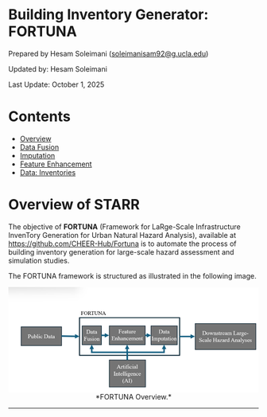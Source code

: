 # Building Inventory Generator: FORTUNA

Prepared by Hesam Soleimani (soleimanisam92@g.ucla.edu)

Updated by: Hesam Soleimani

Last Update: October 1, 2025


# Contents
- [Overview](#overview)
- [Data Fusion](#d-fusion)
- [Imputation](#imputation)
- [Feature Enhancement](#feature_enhance)
- [Data: Inventories](#data)

# Overview of STARR

The objective of **FORTUNA** (Framework for LaRge-Scale Infrastructure InvenTory Generation for Urban Natural Hazard Analysis), available at https://github.com/CHEER-Hub/Fortuna is to automate the process of building inventory generation for large-scale hazard assessment and simulation studies.

The FORTUNA framework is structured as illustrated in the following image.

<p align="center">
<img align="center" src="_media/FORTUNA.png" width="600px" alt="A screenshot of the terminal interface after logging into Frontera.">
*FORTUNA Overview.*
</p>  

---
